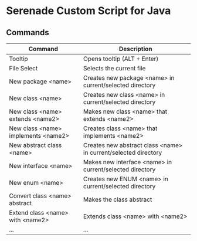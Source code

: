 # Serenade Custom Script for Java

## Commands
| Command     | Description |
| ----------- | ----------- |
| Tooltip     | Opens tooltip (ALT + Enter)       |
| File Select   | Selects the current file        |
| New package \<name>   | Creates new package \<name> in current/selected directory        |
| New class \<name>    | Creates new class \<name>  in current/selected directory        |
| New class \<name>  extends \<name2>    | Makes new class \<name> that extends \<name2>        |
| New class \<name> implements \<name2>   | Creates class \<name> that implements \<name2>        |
| New abstract class \<name>  | Creates new abstract class \<name>  in current/selected directory        |
| New interface \<name>   | Makes new interface \<name> in current/selected directory        |
| New enum \<name>   | Creates new ENUM \<name> in current/selected directory        |
| Convert class \<name>  abstract   | Makes the class abstract |
| Extend class \<name> with \<name2>   | Extends class \<name> with \<name2>        |
| ...   | ...        |
